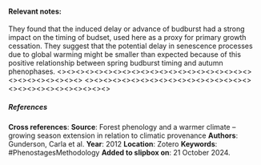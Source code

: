 #### **Relevant notes**:
They found that the induced delay or advance of budburst had a strong impact on the timing of budset, used here as a proxy for primary growth cessation.
They suggest that the potential delay in senescence processes due to global warming might be smaller than expected because of this positive relationship between spring budburst timing and autumn phenophases.
<><><><><><><><><><><><><><><><><><><><><><><><><><><><><>
<><><><><><><><><><><><><><><><><><><><><><><><><><><><><>
##### References
**Cross references**:
**Source**: Forest phenology and a warmer climate – growing season extension in relation to climatic provenance
**Authors**: Gunderson, Carla et al. 
**Year**: 2012
**Location**: Zotero
**Keywords**: #PhenostagesMethodology
**Added to slipbox on**: 21 October 2024. 
